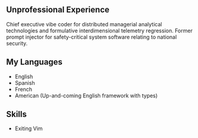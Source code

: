 ## Unprofessional Experience
Chief executive vibe coder for distributed managerial analytical technologies and formulative interdimensional telemetry regression. 
Former prompt injector for safety-critical system software relating to national security.

## My Languages
- English
- Spanish
- French
- American (Up-and-coming English framework with types)

## Skills
- Exiting Vim
